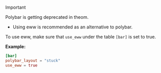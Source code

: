 > [!IMPORTANT]
> Polybar is getting deprecated in theom.

- Using eww is recommended as an alternative to polybar.

To use eww, make sure that `use_eww` under the table `[bar]` is set to true.

**Example:**

```toml
[bar]
polybar_layout = "stuck"
use_eww = true
```
